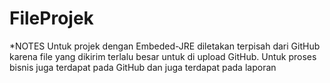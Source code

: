 # FileProjek
*NOTES
Untuk projek dengan Embeded-JRE diletakan terpisah dari GitHub karena file yang dikirim terlalu besar untuk di upload GitHub.
Untuk proses bisnis juga terdapat pada GitHub dan juga terdapat pada laporan
